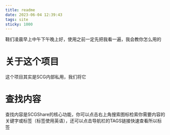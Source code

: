 ```yaml
---
title: readme
date: 2023-06-04 12:39:43
tags: site
sticky: 1000
---
```

鞋们凌晨早上中午下午晚上好，使用之前一定先把我看一遍，我会教你怎么用的
<!-- more -->
# 关于这个项目
这个项目其实是SCG内部私用，我们将它
# 查找内容
查找内容是SCGShare的核心功能，你可以点击右上角搜索图标检索你需要内容的关键字或标签（标签使用英语），还可以点击导航栏的TAGS链接快速查看所以标签